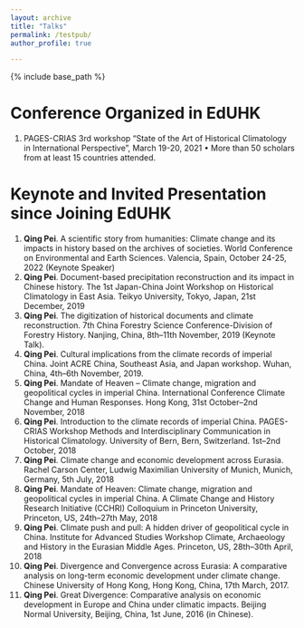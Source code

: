 ```yaml
---
layout: archive
title: "Talks"
permalink: /testpub/
author_profile: true

---
```


{% include base_path %}

Conference Organized in EdUHK
===
1.	PAGES-CRIAS 3rd workshop “State of the Art of Historical Climatology in International Perspective”, March 19-20, 2021
•	More than 50 scholars from at least 15 countries attended.

Keynote and Invited Presentation since Joining EdUHK
===
1.	**Qing Pei**. A scientific story from humanities: Climate change and its impacts in history based on the archives of societies. World Conference on Environmental and Earth Sciences. Valencia, Spain, October 24-25, 2022 (Keynote Speaker)
2.	**Qing Pei**. Document-based precipitation reconstruction and its impact in Chinese history. The 1st Japan-China Joint Workshop on Historical Climatology in East Asia. Teikyo University, Tokyo, Japan, 21st December, 2019
3.	**Qing Pei**. The digitization of historical documents and climate reconstruction. 7th China Forestry Science Conference-Division of Forestry History. Nanjing, China, 8th–11th November, 2019 (Keynote Talk).
4.	**Qing Pei**. Cultural implications from the climate records of imperial China. Joint ACRE China, Southeast Asia, and Japan workshop. Wuhan, China, 4th–6th November, 2019.
5.	**Qing Pei**. Mandate of Heaven – Climate change, migration and geopolitical cycles in imperial China. International Conference Climate Change and Human Responses. Hong Kong, 31st October–2nd November, 2018 
6.	**Qing Pei**. Introduction to the climate records of imperial China. PAGES-CRIAS Workshop Methods and Interdisciplinary Communication in Historical Climatology. University of Bern, Bern, Switzerland. 1st–2nd October, 2018
7.	**Qing Pei**. Climate change and economic development across Eurasia. Rachel Carson Center, Ludwig Maximilian University of Munich, Munich, Germany, 5th July, 2018
8.	**Qing Pei**. Mandate of Heaven: Climate change, migration and geopolitical cycles in imperial China. A Climate Change and History Research Initiative (CCHRI) Colloquium in Princeton University, Princeton, US, 24th–27th May, 2018
9.	**Qing Pei**. Climate push and pull: A hidden driver of geopolitical cycle in China. Institute for Advanced Studies Workshop Climate, Archaeology and History in the Eurasian Middle Ages. Princeton, US, 28th–30th April, 2018
10.	**Qing Pei**. Divergence and Convergence across Eurasia: A comparative analysis on long-term economic development under climate change. Chinese University of Hong Kong, Hong Kong, China, 17th March, 2017. 
11.	**Qing Pei**. Great Divergence: Comparative analysis on economic development in Europe and China under climatic impacts. Beijing Normal University, Beijing, China, 1st June, 2016 (in Chinese). 



